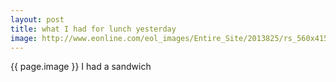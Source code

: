 ```yaml
---
layout: post
title: what I had for lunch yesterday
image: http://www.eonline.com/eol_images/Entire_Site/2013825/rs_560x415-130925143046-1024.Sandwich.jl.092513_copy.jpg
---
```

{{ page.image }}
I had a sandwich
